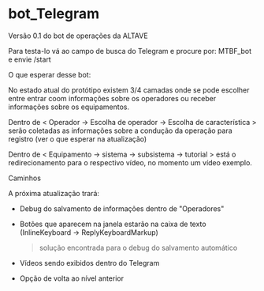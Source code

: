 # bot_Telegram

Versão 0.1 do bot de operações da ALTAVE

Para testa-lo vá ao campo de busca do Telegram e procure por: MTBF_bot e envie /start

O que esperar desse bot:

  No estado atual do protótipo existem 3/4 camadas onde se pode escolher entre entrar coom informações sobre os operadores ou receber informações sobre os equipamentos.

Dentro de < Operador -> Escolha de operador -> Escolha de característica > serão coletadas as informações sobre a condução da operação para registro (ver o que esperar na atualização)

Dentro de < Equipamento -> sistema -> subsistema -> tutorial > está o redirecionamento para o respectivo vídeo, no momento um vídeo exemplo.

Caminhos

A próxima atualização trará:

- Debug do salvamento de informações dentro de "Operadores"

- Botões que aparecem na janela estarão na caixa de texto (InlineKeyboard -> ReplyKeyboardMarkup) 
  >solução encontrada para o debug do salvamento automático
  
- Vídeos sendo exibidos dentro do Telegram

- Opção de volta ao nível anterior
